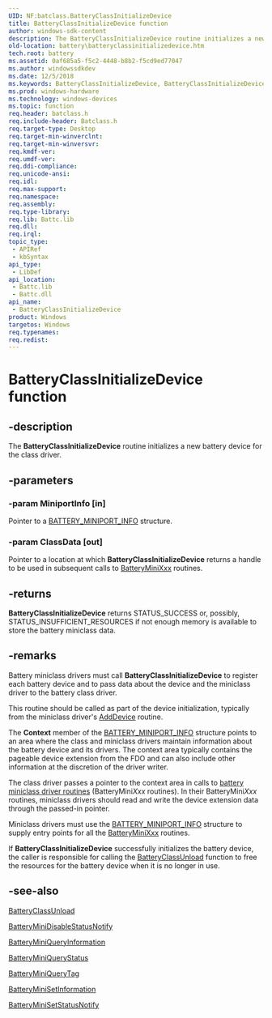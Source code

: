 ```yaml
---
UID: NF:batclass.BatteryClassInitializeDevice
title: BatteryClassInitializeDevice function
author: windows-sdk-content
description: The BatteryClassInitializeDevice routine initializes a new battery device for the class driver.
old-location: battery\batteryclassinitializedevice.htm
tech.root: battery
ms.assetid: 0af685a5-f5c2-4448-b8b2-f5cd9ed77047
ms.author: windowssdkdev
ms.date: 12/5/2018
ms.keywords: BatteryClassInitializeDevice, BatteryClassInitializeDevice routine [Battery Devices], bat-rtn_19921d6e-cd86-40ad-86e3-acfc01fd8a56.xml, batclass/BatteryClassInitializeDevice, battery.batteryclassinitializedevice
ms.prod: windows-hardware
ms.technology: windows-devices
ms.topic: function
req.header: batclass.h
req.include-header: Batclass.h
req.target-type: Desktop
req.target-min-winverclnt: 
req.target-min-winversvr: 
req.kmdf-ver: 
req.umdf-ver: 
req.ddi-compliance: 
req.unicode-ansi: 
req.idl: 
req.max-support: 
req.namespace: 
req.assembly: 
req.type-library: 
req.lib: Battc.lib
req.dll: 
req.irql: 
topic_type:
 - APIRef
 - kbSyntax
api_type:
 - LibDef
api_location:
 - Battc.lib
 - Battc.dll
api_name:
 - BatteryClassInitializeDevice
product: Windows
targetos: Windows
req.typenames: 
req.redist: 
---
```


# BatteryClassInitializeDevice function


## -description


The <b>BatteryClassInitializeDevice</b> routine initializes a new battery device for the class driver.


## -parameters




### -param MiniportInfo [in]

Pointer to a <a href="https://msdn.microsoft.com/en-us/library/Ff536287(v=VS.85).aspx">BATTERY_MINIPORT_INFO</a> structure.


### -param ClassData [out]

Pointer to a location at which <b>BatteryClassInitializeDevice</b> returns a handle to be used in subsequent calls to <a href="https://msdn.microsoft.com/en-us/library/Ff536286(v=VS.85).aspx">BatteryMiniXxx</a> routines.


## -returns



<b>BatteryClassInitializeDevice</b> returns STATUS_SUCCESS or, possibly, STATUS_INSUFFICIENT_RESOURCES if not enough memory is available to store the battery miniclass data.




## -remarks



Battery miniclass drivers must call <b>BatteryClassInitializeDevice</b> to register each battery device and to pass data about the device and the miniclass driver to the battery class driver.

This routine should be called as part of the device initialization, typically from the miniclass driver's <a href="https://msdn.microsoft.com/e6552c34-9310-4e26-9bcb-7b78d9e24480">AddDevice</a> routine. 

The <b>Context</b> member of the <a href="https://msdn.microsoft.com/en-us/library/Ff536287(v=VS.85).aspx">BATTERY_MINIPORT_INFO</a> structure points to an area where the class and miniclass drivers maintain information about the battery device and its drivers. The context area typically contains the pageable device extension from the FDO and can also include other information at the discretion of the driver writer.

The class driver passes a pointer to the context area in calls to <a href="https://msdn.microsoft.com/en-us/library/Ff536286(v=VS.85).aspx">battery miniclass driver routines</a> (BatteryMini<i>Xxx</i> routines). In their BatteryMini<i>Xxx</i> routines, miniclass drivers should read and write the device extension data through the passed-in pointer.

Miniclass drivers must use the <a href="https://msdn.microsoft.com/en-us/library/Ff536287(v=VS.85).aspx">BATTERY_MINIPORT_INFO</a> structure to supply entry points for all the <a href="https://msdn.microsoft.com/en-us/library/Ff536286(v=VS.85).aspx">BatteryMiniXxx</a> routines.

If <b>BatteryClassInitializeDevice</b> successfully initializes the battery device, the caller is responsible for calling the <a href="https://msdn.microsoft.com/en-us/library/Ff536271(v=VS.85).aspx">BatteryClassUnload</a> function to free the resources for the battery device when it is no longer in use.




## -see-also




<a href="https://msdn.microsoft.com/en-us/library/Ff536271(v=VS.85).aspx">BatteryClassUnload</a>



<a href="https://msdn.microsoft.com/en-us/library/Ff536272(v=VS.85).aspx">BatteryMiniDisableStatusNotify</a>



<a href="https://msdn.microsoft.com/en-us/library/Ff536273(v=VS.85).aspx">BatteryMiniQueryInformation</a>



<a href="https://msdn.microsoft.com/en-us/library/Ff536274(v=VS.85).aspx">BatteryMiniQueryStatus</a>



<a href="https://msdn.microsoft.com/en-us/library/Ff536275(v=VS.85).aspx">BatteryMiniQueryTag</a>



<a href="https://msdn.microsoft.com/en-us/library/Ff536276(v=VS.85).aspx">BatteryMiniSetInformation</a>



<a href="https://msdn.microsoft.com/en-us/library/Ff536277(v=VS.85).aspx">BatteryMiniSetStatusNotify</a>
 

 

